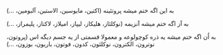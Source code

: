 به این اگه ختم میشه پروتئینه (اکتین، مایوسین، الاستین، آلبومین، ...)

به آز اگه ختم میشه آنزیمه (نوکلئاز، هلیکاز، لیپاز، امیلاز، لاکتاز، پلیمراز، ...)

به اُن اگه ختم میشه یه ذره کوچولوعه و معمولا قسمتی از یه جسم دیگه اس (پروتون، نوترون، الکترون، نوکلئون، کدون، فوتون، باریون، بوزون، ...)

